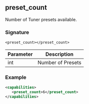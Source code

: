 ## preset\_count

Number of Tuner presets available.


### Signature

`<preset_count></preset_count>`


| Parameter | Description |
| --- | --- |
| int | Number of Presets |


### Example

```xml
<capabilities>
   <preset_count>6</preset_count>
</capabilities>
```
